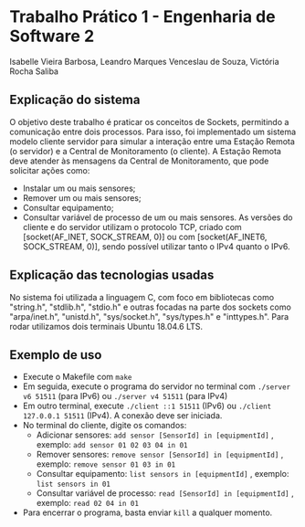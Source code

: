 # Trabalho Prático 1 - Engenharia de Software 2

Isabelle Vieira Barbosa, Leandro Marques Venceslau de Souza, Victória Rocha Saliba

## Explicação do sistema

O objetivo deste trabalho é praticar os conceitos de Sockets, permitindo a comunicação entre dois
processos. Para isso, foi implementado um sistema modelo cliente servidor para simular a
interação entre uma Estação Remota (o servidor) e a Central de Monitoramento (o cliente). A
Estação Remota deve atender às mensagens da Central de Monitoramento, que pode solicitar ações
como:
- Instalar um ou mais sensores;
- Remover um ou mais sensores;
- Consultar equipamento;
- Consultar variável de processo de um ou mais sensores.
As versões do cliente
e do servidor utilizam o protocolo TCP, criado com [socket(AF_INET, SOCK_STREAM, 0)] ou
com [socket(AF_INET6, SOCK_STREAM, 0)], sendo possível utilizar tanto o IPv4 quanto o
IPv6.


## Explicação das tecnologias usadas

No sistema foi utilizada a linguagem C, com foco em bibliotecas como "string.h", "stdlib.h", "stdio.h" e outras focadas na parte dos sockets como "arpa/inet.h", "unistd.h", "sys/socket.h", "sys/types.h" e "inttypes.h". Para rodar utilizamos dois terminais Ubuntu 18.04.6 LTS.

## Exemplo de uso

- Execute o Makefile com `make`
- Em seguida, execute o programa do servidor no terminal com `./server v6 51511` (para IPv6) ou `./server v4 51511` (para IPv4)
- Em outro terminal, execute `./client ::1 51511` (IPv6) ou `./client 127.0.0.1 51511` (IPv4). A conexão deve ser iniciada.
- No terminal do cliente, digite os comandos:
  - Adicionar sensores: `add sensor [SensorId] in [equipmentId]`
      , exemplo: `add sensor 01 02 03 04 in 01`
  - Remover sensores: `remove sensor [SensorId] in [equipmentId]`
      , exemplo: `remove sensor 01 03 in 01`
  - Consultar equipamento: `list sensors in [equipmentId]`
      , exemplo: `list sensors in 01`
  - Consultar variável de processo: `read [SensorId] in [equipmentId]`
      , exemplo: `read 02 04 in 01`
- Para encerrar o programa, basta enviar `kill` a qualquer momento.
